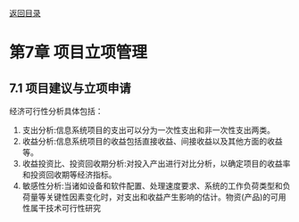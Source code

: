[返回目录](/blog/ruankao/index.md)

# 第7章 项目立项管理

## 7.1 项目建议与立项申请



经济可行性分析具体包括：
1. 支出分析:信息系统项目的支出可以分为一次性支出和非一次性支出两类。
2. 收益分析:信息系统项目的收益包括直接收益、间接收益以及其他方面的收益等。
3. 收益投资比、投资回收期分析:对投入产出进行对比分析，以确定项目的收益率和投资回收期等经济指标。
4. 敏感性分析:当诸如设备和软件配置、处理速度要求、系统的工作负荷类型和负荷量等关键性因素变化时，对支出和收益产生影响的估计。物资(产品)的可用性属干技术可行性研究
